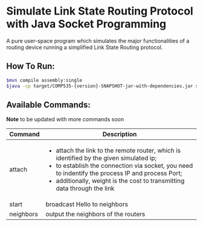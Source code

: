 # Simulate Link State Routing Protocol with Java Socket Programming

A pure user-space program which simulates the major functionalities of a routing device running a simplified Link State Routing protocol.

## How To Run:

```bash
$mvn compile assembly:single
$java -cp target/COMP535-{version}-SNAPSHOT-jar-with-dependencies.jar socs.network.Main conf/router2.conf

```

## Available Commands:
**Note**
to be updated with more commands soon

| Command   | Description                                                                                                                                                                                                                                                |
|-----------|------------------------------------------------------------------------------------------------------------------------------------------------------------------------------------------------------------------------------------------------------------|
| attach    | <ul><li> attach the link to the remote router, which is identified by the given simulated ip; </li><li> to establish the connection via socket, you need to indentify the process IP and process Port;</li><li> additionally, weight is the cost to transmitting data through the link</li></ul> |
| start     | broadcast Hello to neighbors                                                                                                                                                                                                                               |
| neighbors | output the neighbors of the routers                                                                                                                                                                                                                        |